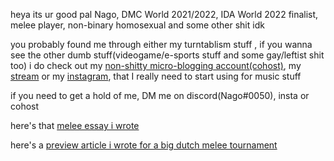 heya its ur good pal Nago, DMC World 2021/2022, IDA World 2022 finalist, melee player, non-binary homosexual and some other shit idk

you probably found me through either my turntablism stuff , if you wanna see the other dumb stuff(videogame/e-sports stuff and some gay/leftist shit too) i do check out my [non-shitty micro-blogging account(cohost)](https://cohost.org/cisinthiseconomy), my [stream](https://twitch.tv/cisinthiseconomy) or my [instagram](https://instagram.com/cisinthiseconomy), that I really need to start using for music stuff

if you need to get a hold of me, DM me on discord(Nago#0050), insta or cohost 

here's that [melee essay i wrote](/ComparativeMeleeEssay)

here's a [preview article i wrote for a big dutch melee tournament](/DSEAWinter2023Preview)

